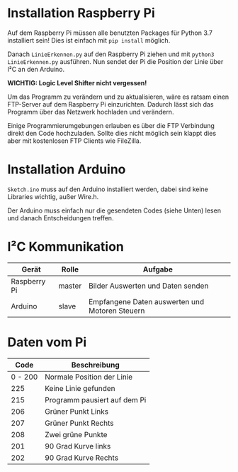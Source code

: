 # Installation Raspberry Pi
Auf dem Raspberry Pi müssen alle benutzten Packages für Python 3.7 installiert sein!
Dies ist einfach mit `pip install` möglich.

Danach `LinieErkennen.py` auf den Raspberry Pi ziehen und mit `python3 LinieErkennen.py` ausführen.
Nun sendet der Pi die Position der Linie über I²C an den Arduino. 

**WICHTIG: Logic Level Shifter nicht vergessen!**

Um das Programm zu verändern und zu aktualisieren, wäre es ratsam einen FTP-Server auf dem Raspberry Pi einzurichten. Dadurch lässt sich das Programm über das Netzwerk hochladen und verändern.

Einige Programmierumgebungen erlauben es über die FTP Verbindung direkt den Code hochzuladen. Sollte dies nicht möglich sein klappt dies aber mit kostenlosen FTP Clients wie FileZilla.

# Installation Arduino
`Sketch.ino` muss auf den Arduino installiert werden, dabei sind keine Libraries wichtig, außer Wire.h.

Der Arduino muss einfach nur die gesendeten Codes (siehe Unten) lesen und danach Entscheidungen treffen.

# I²C Kommunikation
Gerät | Rolle | Aufgabe
----- | ----- | -------
Raspberry Pi | master | Bilder Auswerten und Daten senden
Arduino | slave | Empfangene Daten auswerten und Motoren Steuern

# Daten vom Pi
Code | Beschreibung 
----- | ----- 
0 - 200 | Normale Position der Linie 
225 | Keine Linie gefunden
215 | Programm pausiert auf dem Pi
206 | Grüner Punkt Links
207 | Grüner Punkt Rechts
208 | Zwei grüne Punkte
201 | 90 Grad Kurve links
202 | 90 Grad Kurve Rechts
